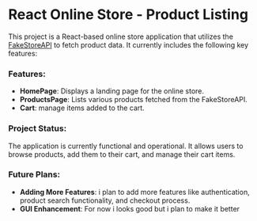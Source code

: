 # React Online Store - Product Listing

This project is a React-based online store application that utilizes the [FakeStoreAPI](https://fakestoreapi.com/) to fetch product data. It currently includes the following key features:

### Features:

- **HomePage**: Displays a landing page for the online store.
- **ProductsPage**: Lists various products fetched from the FakeStoreAPI.
- **Cart**: manage items added to the cart.

### Project Status:

The application is currently functional and operational. It allows users to browse products, add them to their cart, and manage their cart items.

### Future Plans:

- **Adding More Features**: i plan to add more features like authentication, product search functionality, and checkout process.
- **GUI Enhancement**: For now i looks good but i plan to make it better
